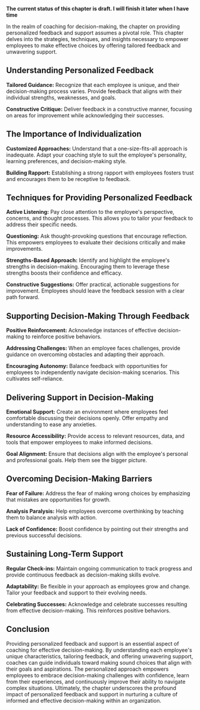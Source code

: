**The current status of this chapter is draft. I will finish it later when I have time**

In the realm of coaching for decision-making, the chapter on providing personalized feedback and support assumes a pivotal role. This chapter delves into the strategies, techniques, and insights necessary to empower employees to make effective choices by offering tailored feedback and unwavering support.

Understanding Personalized Feedback
-----------------------------------

**Tailored Guidance:** Recognize that each employee is unique, and their decision-making process varies. Provide feedback that aligns with their individual strengths, weaknesses, and goals.

**Constructive Critique:** Deliver feedback in a constructive manner, focusing on areas for improvement while acknowledging their successes.

The Importance of Individualization
-----------------------------------

**Customized Approaches:** Understand that a one-size-fits-all approach is inadequate. Adapt your coaching style to suit the employee's personality, learning preferences, and decision-making style.

**Building Rapport:** Establishing a strong rapport with employees fosters trust and encourages them to be receptive to feedback.

Techniques for Providing Personalized Feedback
----------------------------------------------

**Active Listening:** Pay close attention to the employee's perspective, concerns, and thought processes. This allows you to tailor your feedback to address their specific needs.

**Questioning:** Ask thought-provoking questions that encourage reflection. This empowers employees to evaluate their decisions critically and make improvements.

**Strengths-Based Approach:** Identify and highlight the employee's strengths in decision-making. Encouraging them to leverage these strengths boosts their confidence and efficacy.

**Constructive Suggestions:** Offer practical, actionable suggestions for improvement. Employees should leave the feedback session with a clear path forward.

Supporting Decision-Making Through Feedback
-------------------------------------------

**Positive Reinforcement:** Acknowledge instances of effective decision-making to reinforce positive behaviors.

**Addressing Challenges:** When an employee faces challenges, provide guidance on overcoming obstacles and adapting their approach.

**Encouraging Autonomy:** Balance feedback with opportunities for employees to independently navigate decision-making scenarios. This cultivates self-reliance.

Delivering Support in Decision-Making
-------------------------------------

**Emotional Support:** Create an environment where employees feel comfortable discussing their decisions openly. Offer empathy and understanding to ease any anxieties.

**Resource Accessibility:** Provide access to relevant resources, data, and tools that empower employees to make informed decisions.

**Goal Alignment:** Ensure that decisions align with the employee's personal and professional goals. Help them see the bigger picture.

Overcoming Decision-Making Barriers
-----------------------------------

**Fear of Failure:** Address the fear of making wrong choices by emphasizing that mistakes are opportunities for growth.

**Analysis Paralysis:** Help employees overcome overthinking by teaching them to balance analysis with action.

**Lack of Confidence:** Boost confidence by pointing out their strengths and previous successful decisions.

Sustaining Long-Term Support
----------------------------

**Regular Check-ins:** Maintain ongoing communication to track progress and provide continuous feedback as decision-making skills evolve.

**Adaptability:** Be flexible in your approach as employees grow and change. Tailor your feedback and support to their evolving needs.

**Celebrating Successes:** Acknowledge and celebrate successes resulting from effective decision-making. This reinforces positive behaviors.

Conclusion
----------

Providing personalized feedback and support is an essential aspect of coaching for effective decision-making. By understanding each employee's unique characteristics, tailoring feedback, and offering unwavering support, coaches can guide individuals toward making sound choices that align with their goals and aspirations. The personalized approach empowers employees to embrace decision-making challenges with confidence, learn from their experiences, and continuously improve their ability to navigate complex situations. Ultimately, the chapter underscores the profound impact of personalized feedback and support in nurturing a culture of informed and effective decision-making within an organization.
